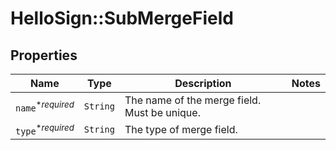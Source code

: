 # HelloSign::SubMergeField



## Properties

| Name | Type | Description | Notes |
| ---- | ---- | ----------- | ----- |
| `name`<sup>*_required_</sup> | ```String``` |  The name of the merge field. Must be unique.  |  |
| `type`<sup>*_required_</sup> | ```String``` |  The type of merge field.  |  |

